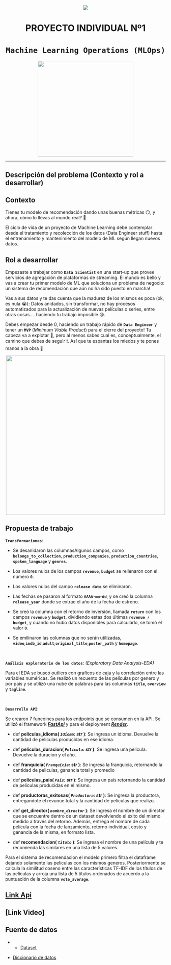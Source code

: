 <p align=center><img src=https://d31uz8lwfmyn8g.cloudfront.net/Assets/logo-henry-white-lg.png><p>

# <h1 align=center> **PROYECTO INDIVIDUAL Nº1** </h1>

# <h1 align=center>**`Machine Learning Operations (MLOps)`**</h1>

<p align="center">
<img src="https://user-images.githubusercontent.com/67664604/217914153-1eb00e25-ac08-4dfa-aaf8-53c09038f082.png"  height=300>
</p>


<hr>  

## **Descripción del problema (Contexto y rol a desarrollar)**

## Contexto

Tienes tu modelo de recomendación dando unas buenas métricas :smirk:, y ahora, cómo lo llevas al mundo real? :eyes:

El ciclo de vida de un proyecto de Machine Learning debe contemplar desde el tratamiento y recolección de los datos (Data Engineer stuff) hasta el entrenamiento y mantenimiento del modelo de ML según llegan nuevos datos.


## Rol a desarrollar

Empezaste a trabajar como **`Data Scientist`** en una start-up que provee servicios de agregación de plataformas de streaming. El mundo es bello y vas a crear tu primer modelo de ML que soluciona un problema de negocio: un sistema de recomendación que aún no ha sido puesto en marcha! 

Vas a sus datos y te das cuenta que la madurez de los mismos es poca (ok, es nula :sob:): Datos anidados, sin transformar, no hay procesos automatizados para la actualización de nuevas películas o series, entre otras cosas….  haciendo tu trabajo imposible :weary:. 

Debes empezar desde 0, haciendo un trabajo rápido de **`Data Engineer`** y tener un **`MVP`** (_Minimum Viable Product_) para el cierre del proyecto! Tu cabeza va a explotar 🤯, pero al menos sabes cual es, conceptualmente, el camino que debes de seguir :exclamation:. Así que te espantas los miedos y te pones manos a la obra :muscle:

<p align="center">
<img src="https://github.com/HX-PRomero/PI_ML_OPS/raw/main/src/DiagramaConceptualDelFlujoDeProcesos.png"  height=500>
</p>


## **Propuesta de trabajo**

**`Transformaciones`**:  


+ Se desanidaron las columnasAlgunos campos, como **`belongs_to_collection`**, **`production_companies`**, **`production_countries`**, **`spoken_language`** y **`genres`**.

+ Los valores nulos de los campos **`revenue`**, **`budget`** se rellenaron con el número **`0`**.
  
+ Los valores nulos del campo **`release date`** se eliminaron.

+ Las fechas se pasaron al formato **`AAAA-mm-dd`**, y se creó  la columna **`release_year`** donde se extrae el año de la fecha de estreno.

+ Se creó la columna con el retorno de inversión, llamada **`return`** con los campos **`revenue`** y **`budget`**, dividiendo estas dos últimas **`revenue / budget`**, y cuando no hubo datos disponibles para calcularlo, se tomó el valor **`0`**.

+ Se emilinaron las columnas que no serán utilizadas, **`video`**,**`imdb_id`**,**`adult`**,**`original_title`**,**`poster_path`** y **`homepage`**.

<br/>

**`Análisis exploratorio de los datos`**: _(Exploratory Data Analysis-EDA)_

Para el EDA se buscó outliers con graficos de caja y la correlación entre las variables numéricas. Se realizó un recuento de las películas por genero y por pais y se utilizó una nube de palabras para las columnas **`title`**, **`overview`** y **`tagline`**.

<br/>


**`Desarrollo API`**:   

Se crearon 7 funcoines para los endpoints que se consumen en la API. Se utilizó el framework [***FastApi***](https://fastapi.tiangolo.com/) y para el deployment [***Render***](https://render.com/).
  
+ def **peliculas_idioma( *`Idioma`: str* )**:
    Se ingresa un idioma. Devuelve la cantidad de películas producidas en ese idioma.

        

+ def **peliculas_duracion( *`Pelicula`: str* )**:
    Se ingresa una pelicula. Devuelve la duracion y el año.


+ def **franquicia( *`Franquicia`: str* )**:
    Se ingresa la franquicia, retornando la cantidad de peliculas, ganancia total y promedio
    

+ def **peliculas_pais( *`Pais`: str* )**:
    Se ingresa un país retornando la cantidad de peliculas producidas en el mismo.
    

+ def **productoras_exitosas( *`Productora`: str* )**:
    Se ingresa la productora, entregandote el revunue total y la cantidad de peliculas que realizo. 
    

+ def **get_director( *`nombre_director`* )**:
    Se ingresa el nombre de un director que se encuentre dentro de un dataset devolviendo el éxito del mismo medido a través del retorno. Además, entrega el nombre de cada película con la fecha de lanzamiento, retorno individual, costo y ganancia de la misma, en formato lista.

+ def **recomendacion( *`titulo`* )**:
    Se ingresa el nombre de una película y te recomienda las similares en una lista de 5 valores.


Para el sistema de recomendacion el modelo primero filtra el dataframe dejando solamente las peliculas con los mismos generos. Posteriormente se calcula la similitud coseno entre las características TF-IDF de los títulos de las películas y arroja una lista de 5 títulos ordenados de acuerdo a la puntuación de la columna **`vote_average`**.

## **[Link Api](https://proyecto-1-individual-henry.onrender.com/docs#)**



## **[Link Video]**



## **Fuente de datos**

- + [Dataset](https://drive.google.com/drive/folders/1nvSjC2JWUH48o3pb8xlKofi8SNHuNWeu)
+ [Diccionario de datos](https://docs.google.com/spreadsheets/d/1QkHH5er-74Bpk122tJxy_0D49pJMIwKLurByOfmxzho/edit#gid=0)
<br/>


  
<br/>


